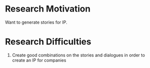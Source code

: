 Research Motivation
===============
Want to generate stories for IP.

Research Difficulties
===============
1. Create good combinations on the stories and dialogues in order to create an IP for companies
